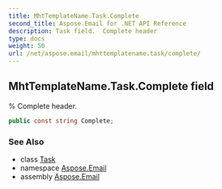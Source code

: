 ```yaml
---
title: MhtTemplateName.Task.Complete
second_title: Aspose.Email for .NET API Reference
description: Task field.  Complete header
type: docs
weight: 50
url: /net/aspose.email/mhttemplatename.task/complete/
---
```

## MhtTemplateName.Task.Complete field

% Complete header.

```csharp
public const string Complete;
```

### See Also

* class [Task](../)
* namespace [Aspose.Email](../../mhttemplatename.task/)
* assembly [Aspose.Email](../../../)


